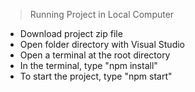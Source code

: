 > Running Project in Local Computer
+ Download project zip file
+ Open folder directory with Visual Studio
+ Open a terminal at the root directory
+ In the terminal, type "npm install"
+ To start the project, type "npm start"